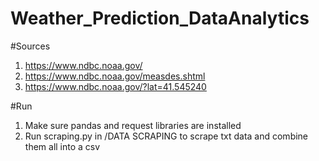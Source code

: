 # Weather_Prediction_DataAnalytics

#Sources
1. https://www.ndbc.noaa.gov/ 
2. https://www.ndbc.noaa.gov/measdes.shtml 
3. https://www.ndbc.noaa.gov/?lat=41.545240


#Run
1. Make sure pandas and request libraries are installed
2. Run scraping.py in /DATA SCRAPING to scrape txt data and combine them all into a csv

